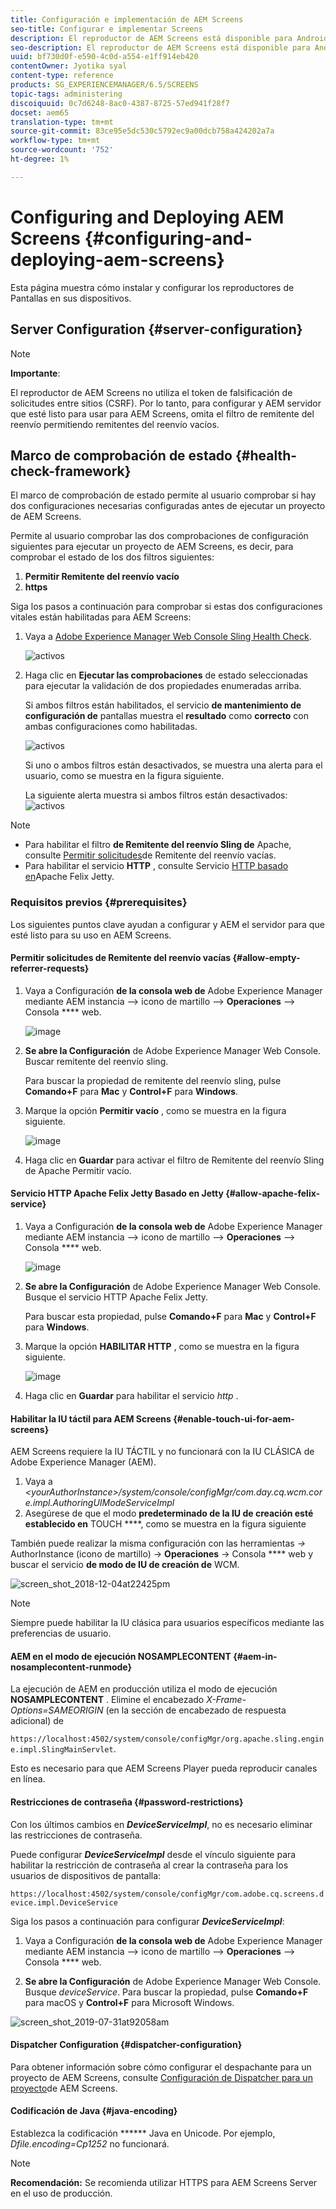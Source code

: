 ```yaml
---
title: Configuración e implementación de AEM Screens
seo-title: Configurar e implementar Screens
description: El reproductor de AEM Screens está disponible para Android, Chrome OS, iOS y Windows. Esta página describe la configuración y la implementación de AEM Screens y también resume las pautas de selección h/w para el dispositivo de reproductor.
seo-description: El reproductor de AEM Screens está disponible para Android, Chrome OS, iOS y Windows. Esta página describe la configuración y la implementación de AEM Screens y también resume las pautas de selección h/w para el dispositivo de reproductor.
uuid: bf730d0f-e590-4c0d-a554-e1ff914eb420
contentOwner: Jyotika syal
content-type: reference
products: SG_EXPERIENCEMANAGER/6.5/SCREENS
topic-tags: administering
discoiquuid: 0c7d6248-8ac0-4387-8725-57ed941f28f7
docset: aem65
translation-type: tm+mt
source-git-commit: 83ce95e5dc530c5792ec9a00dcb758a424202a7a
workflow-type: tm+mt
source-wordcount: '752'
ht-degree: 1%

---
```



# Configuring and Deploying AEM Screens {#configuring-and-deploying-aem-screens}

Esta página muestra cómo instalar y configurar los reproductores de Pantallas en sus dispositivos.

## Server Configuration {#server-configuration}

>[!NOTE]
>
>**Importante**:
>
>El reproductor de AEM Screens no utiliza el token de falsificación de solicitudes entre sitios (CSRF). Por lo tanto, para configurar y AEM servidor que esté listo para usar para AEM Screens, omita el filtro de remitente del reenvío permitiendo remitentes del reenvío vacíos.

## Marco de comprobación de estado {#health-check-framework}

El marco de comprobación de estado permite al usuario comprobar si hay dos configuraciones necesarias configuradas antes de ejecutar un proyecto de AEM Screens.

Permite al usuario comprobar las dos comprobaciones de configuración siguientes para ejecutar un proyecto de AEM Screens, es decir, para comprobar el estado de los dos filtros siguientes:

1. **Permitir Remitente del reenvío vacío**
2. **https**

Siga los pasos a continuación para comprobar si estas dos configuraciones vitales están habilitadas para AEM Screens:

1. Vaya a [Adobe Experience Manager Web Console Sling Health Check](http://localhost:4502/system/console/healthcheck?tags=screensconfigs&amp;overrideGlobalTimeout=).

   ![activos](assets/health-check1.png)


2. Haga clic en **Ejecutar las comprobaciones** de estado seleccionadas para ejecutar la validación de dos propiedades enumeradas arriba.

   Si ambos filtros están habilitados, el servicio **de mantenimiento de configuración de** pantallas muestra el **resultado** como **correcto** con ambas configuraciones como habilitadas.

   ![activos](assets/health-check2.png)

   Si uno o ambos filtros están desactivados, se muestra una alerta para el usuario, como se muestra en la figura siguiente.

   La siguiente alerta muestra si ambos filtros están desactivados:
   ![activos](assets/health-check3.png)

>[!NOTE]
>
>* Para habilitar el filtro **de Remitente del reenvío Sling de** Apache, consulte [Permitir solicitudes](/help/user-guide/configuring-screens-introduction.md#allow-empty-referrer-requests)de Remitente del reenvío vacías.
>* Para habilitar el servicio **HTTP** , consulte Servicio [HTTP basado en](/help/user-guide/configuring-screens-introduction.md#allow-apache-felix-service)Apache Felix Jetty.


### Requisitos previos {#prerequisites}

Los siguientes puntos clave ayudan a configurar y AEM el servidor para que esté listo para su uso en AEM Screens.

#### Permitir solicitudes de Remitente del reenvío vacías {#allow-empty-referrer-requests}

1. Vaya a Configuración **de la consola web de** Adobe Experience Manager mediante AEM instancia —> icono de martillo —> **Operaciones** —> Consola **** web.

   ![image](assets/config/empty-ref1.png)

1. **Se abre la Configuración** de Adobe Experience Manager Web Console. Buscar remitente del reenvío sling.

   Para buscar la propiedad de remitente del reenvío sling, pulse **Comando+F** para **Mac** y **Control+F** para **Windows**.

1. Marque la opción **Permitir vacío** , como se muestra en la figura siguiente.

   ![image](assets/config/empty-ref2.png)

1. Haga clic en **Guardar** para activar el filtro de Remitente del reenvío Sling de Apache Permitir vacío.


#### Servicio HTTP Apache Felix Jetty Basado en Jetty {#allow-apache-felix-service}

1. Vaya a Configuración **de la consola web de** Adobe Experience Manager mediante AEM instancia —> icono de martillo —> **Operaciones** —> Consola **** web.

   ![image](assets/config/empty-ref1.png)

1. **Se abre la Configuración** de Adobe Experience Manager Web Console. Busque el servicio HTTP Apache Felix Jetty.

   Para buscar esta propiedad, pulse **Comando+F** para **Mac** y **Control+F** para **Windows**.

1. Marque la opción **HABILITAR HTTP** , como se muestra en la figura siguiente.

   ![image](assets/config/config-1.png)

1. Haga clic en **Guardar** para habilitar el servicio *http* .

#### Habilitar la IU táctil para AEM Screens {#enable-touch-ui-for-aem-screens}

AEM Screens requiere la IU TÁCTIL y no funcionará con la IU CLÁSICA de Adobe Experience Manager (AEM).

1. Vaya a *&lt;yourAuthorInstance>/system/console/configMgr/com.day.cq.wcm.core.impl.AuthoringUIModeServiceImpl*
1. Asegúrese de que el modo **predeterminado de la IU de creación esté establecido en** TOUCH ****, como se muestra en la figura siguiente

También puede realizar la misma configuración con las herramientas *->* AuthorInstance (icono de martillo) -> **Operaciones** -> Consola **** web y buscar el servicio **de modo de IU de creación de** WCM.

![screen_shot_2018-12-04at22425pm](assets/screen_shot_2018-12-04at22425pm.png)

>[!NOTE]
>
>Siempre puede habilitar la IU clásica para usuarios específicos mediante las preferencias de usuario.

#### AEM en el modo de ejecución NOSAMPLECONTENT {#aem-in-nosamplecontent-runmode}

La ejecución de AEM en producción utiliza el modo de ejecución **NOSAMPLECONTENT** . Elimine el encabezado *X-Frame-Options=SAMEORIGIN* (en la sección de encabezado de respuesta adicional) de

`https://localhost:4502/system/console/configMgr/org.apache.sling.engine.impl.SlingMainServlet`.

Esto es necesario para que AEM Screens Player pueda reproducir canales en línea.

#### Restricciones de contraseña {#password-restrictions}

Con los últimos cambios en ***DeviceServiceImpl***, no es necesario eliminar las restricciones de contraseña.

Puede configurar ***DeviceServiceImpl*** desde el vínculo siguiente para habilitar la restricción de contraseña al crear la contraseña para los usuarios de dispositivos de pantalla:

`https://localhost:4502/system/console/configMgr/com.adobe.cq.screens.device.impl.DeviceService`

Siga los pasos a continuación para configurar ***DeviceServiceImpl***:

1. Vaya a Configuración **de la consola web de** Adobe Experience Manager mediante AEM instancia —> icono de martillo —> **Operaciones** —> Consola **** web.

1. **Se abre la Configuración** de Adobe Experience Manager Web Console. Busque *deviceService*. Para buscar la propiedad, pulse **Comando+F** para macOS y **Control+F** para Microsoft Windows.

![screen_shot_2019-07-31at92058am](assets/screen_shot_2019-07-31at92058am.png)

#### Dispatcher Configuration {#dispatcher-configuration}

Para obtener información sobre cómo configurar el despachante para un proyecto de AEM Screens, consulte [Configuración de Dispatcher para un proyecto](dispatcher-configurations-aem-screens.md)de AEM Screens.

#### Codificación de Java {#java-encoding}

Establezca la codificación ****** Java en Unicode. Por ejemplo, *Dfile.encoding=Cp1252* no funcionará.

>[!NOTE]
>**Recomendación:**
>Se recomienda utilizar HTTPS para AEM Screens Server en el uso de producción.








